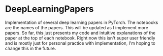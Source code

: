 # DeepLearningPapers
Implementation of several deep learning papers in PyTorch. The notebooks are the names of the papers. This will be updated as I implement more papers. 
So far, this just presents my code and intuitive explanations of the paper at the top of each notebook. Right now this isn't super user friendly and is mostly just for personal practice with implementation, I'm hoping to change this in the future. 
